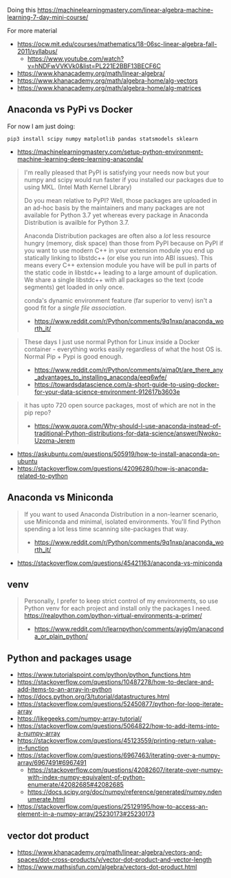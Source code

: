 Doing this https://machinelearningmastery.com/linear-algebra-machine-learning-7-day-mini-course/

For more material

- https://ocw.mit.edu/courses/mathematics/18-06sc-linear-algebra-fall-2011/syllabus/
  - https://www.youtube.com/watch?v=hNDFwVVKVk0&list=PL221E2BBF13BECF6C
- https://www.khanacademy.org/math/linear-algebra/
- https://www.khanacademy.org/math/algebra-home/alg-vectors
- https://www.khanacademy.org/math/algebra-home/alg-matrices


## Anaconda vs PyPi vs Docker

For now I am just doing:

`pip3 install scipy numpy matplotlib pandas statsmodels sklearn`

- https://machinelearningmastery.com/setup-python-environment-machine-learning-deep-learning-anaconda/

>I'm really pleased that PyPI is satisfying your needs now but your numpy and scipy would run faster if you installed our packages due to using MKL. (Intel Math Kernel Library)
>
>Do you mean relative to PyPI? Well, those packages are uploaded in an ad-hoc basis by the maintainers and many packages are not available for Python 3.7 yet whereas every package in Anaconda Distribution is availble for Python 3.7.
>
>Anaconda Distribution packages are often also a *lot* less resource hungry (memory, disk space) than those from PyPI because on PyPI if you want to use modern C++ in your extension module you end up statically linking to libstdc++ (or else you run into ABI issues). This means every C++ extension module you have will be pull in parts of the static code in libstdc++ leading to a large amount of duplication. We share a single libstdc++ with all packages so the text (code segments) get loaded in only once.
>
>conda's dynamic environment feature (far superior to venv) isn't a good fit for a *single file association*.
>- https://www.reddit.com/r/Python/comments/9q1nxp/anaconda_worth_it/

>These days I just use normal Python for Linux inside a Docker container - everything works easily regardless of what the host OS is. Normal Pip + Pypi is good enough.
>- https://www.reddit.com/r/Python/comments/aima0t/are_there_any_advantages_to_installing_anaconda/eeq6wfe/
>- https://towardsdatascience.com/a-short-guide-to-using-docker-for-your-data-science-environment-912617b3603e

>it has upto 720 open source packages, most of which are not in the pip repo?
>- https://www.quora.com/Why-should-I-use-anaconda-instead-of-traditional-Python-distributions-for-data-science/answer/Nwoko-Uzoma-Jerem

- https://askubuntu.com/questions/505919/how-to-install-anaconda-on-ubuntu
- https://stackoverflow.com/questions/42096280/how-is-anaconda-related-to-python

## Anaconda vs Miniconda

>If you want to used Anaconda Distribution in a non-learner scenario, use Miniconda and minimal, isolated environments. You'll find Python spending a lot less time scanning site-packages that way.
>- https://www.reddit.com/r/Python/comments/9q1nxp/anaconda_worth_it/

- https://stackoverflow.com/questions/45421163/anaconda-vs-miniconda

## venv

>Personally, I prefer to keep strict control of my environments, so use Python venv for each project and install only the packages I need. https://realpython.com/python-virtual-environments-a-primer/
>- https://www.reddit.com/r/learnpython/comments/ayjg0m/anaconda_or_plain_python/

## Python and packages usage

- https://www.tutorialspoint.com/python/python_functions.htm
- https://stackoverflow.com/questions/10487278/how-to-declare-and-add-items-to-an-array-in-python
- https://docs.python.org/3/tutorial/datastructures.html
- https://stackoverflow.com/questions/52450877/python-for-loop-iterate-array
- https://likegeeks.com/numpy-array-tutorial/
- https://stackoverflow.com/questions/5064822/how-to-add-items-into-a-numpy-array
- https://stackoverflow.com/questions/45123559/printing-return-value-in-function
- https://stackoverflow.com/questions/6967463/iterating-over-a-numpy-array/6967491#6967491
  - https://stackoverflow.com/questions/42082607/iterate-over-numpy-with-index-numpy-equivalent-of-python-enumerate/42082685#42082685
  - https://docs.scipy.org/doc/numpy/reference/generated/numpy.ndenumerate.html
- https://stackoverflow.com/questions/25129195/how-to-access-an-element-in-a-numpy-array/25230173#25230173

## vector dot product

- https://www.khanacademy.org/math/linear-algebra/vectors-and-spaces/dot-cross-products/v/vector-dot-product-and-vector-length
- https://www.mathsisfun.com/algebra/vectors-dot-product.html
